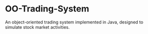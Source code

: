 # OO-Trading-System
An object-oriented trading system implemented in Java, designed to simulate stock market activities.
